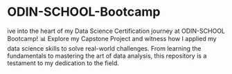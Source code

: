 # ODIN-SCHOOL-Bootcamp
ive into the heart of my Data Science Certification journey at ODIN-SCHOOL Bootcamp! 📊 Explore my Capstone Project and witness how I applied my data science skills to solve real-world challenges. From learning the fundamentals to mastering the art of data analysis, this repository is a testament to my dedication to the field. 
